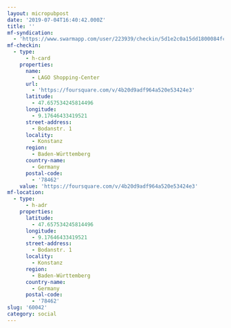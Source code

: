 ```yaml
---
layout: micropubpost
date: '2019-07-04T16:40:42.000Z'
title: ''
mf-syndication:
  - 'https://www.swarmapp.com/user/223939/checkin/5d1e2c0a15dd1800084fc294'
mf-checkin:
  - type:
      - h-card
    properties:
      name:
        - LAGO Shopping-Center
      url:
        - 'https://foursquare.com/v/4b20d9adf964a520e53424e3'
      latitude:
        - 47.657534245814496
      longitude:
        - 9.17646433419521
      street-address:
        - Bodanstr. 1
      locality:
        - Konstanz
      region:
        - Baden-Württemberg
      country-name:
        - Germany
      postal-code:
        - '78462'
    value: 'https://foursquare.com/v/4b20d9adf964a520e53424e3'
mf-location:
  - type:
      - h-adr
    properties:
      latitude:
        - 47.657534245814496
      longitude:
        - 9.17646433419521
      street-address:
        - Bodanstr. 1
      locality:
        - Konstanz
      region:
        - Baden-Württemberg
      country-name:
        - Germany
      postal-code:
        - '78462'
slug: '60042'
category: social
---
```

